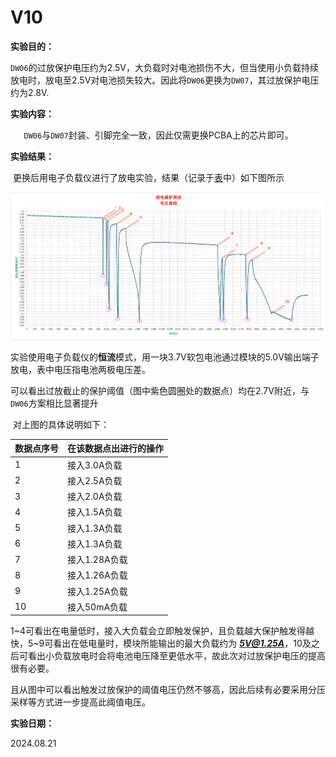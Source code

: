 # V10

**实验目的：**

​	`DW06`的过放保护电压约为2.5V，大负载时对电池损伤不大，但当使用小负载持续放电时，放电至2.5V对电池损失较大。因此将`DW06`更换为`DW07`，其过放保护电压约为2.8V.

**实验内容：**

`	DW06`与`DW07`封装、引脚完全一致，因此仅需更换PCBA上的芯片即可。

**实验结果：**

​	更换后用电子负载仪进行了放电实验，结果（记录于[表](DischargingProtection.xlsx)中）如下图所示

![](Pics/1.png)

​	实验使用电子负载仪的**恒流**模式，用一块3.7V软包电池通过模块的5.0V输出端子放电，表中电压指电池两极电压差。

​	可以看出过放截止的保护阈值（图中紫色圆圈处的数据点）均在2.7V附近，与`DW06`方案相比显著提升

​	对上图的具体说明如下：

| 数据点序号 | 在该数据点出进行的操作 |
| ---------- | ---------------------- |
| 1          | 接入3.0A负载           |
| 2          | 接入2.5A负载           |
| 3          | 接入2.0A负载           |
| 4          | 接入1.5A负载           |
| 5          | 接入1.3A负载           |
| 6          | 接入1.3A负载           |
| 7          | 接入1.28A负载          |
| 8          | 接入1.26A负载          |
| 9          | 接入1.25A负载          |
| 10         | 接入50mA负载           |

​	1~4可看出在电量低时，接入大负载会立即触发保护，且负载越大保护触发得越快，5~9可看出在低电量时，模块所能输出的最大负载约为 ***5V@1.25A***，10及之后可看出小负载放电时会将电池电压降至更低水平，故此次对过放保护电压的提高很有必要。

​	且从图中可以看出触发过放保护的阈值电压仍然不够高，因此后续有必要采用分压采样等方式进一步提高此阈值电压。

**实验日期：**

2024.08.21
